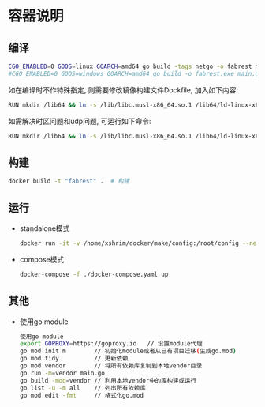 # 容器说明

## 编译

```bash
CGO_ENABLED=0 GOOS=linux GOARCH=amd64 go build -tags netgo -o fabrest main.go    # 保证编译的代码在alpine, busybox等微型系统上可运行
#CGO_ENABLED=0 GOOS=windows GOARCH=amd64 go build -o fabrest.exe main.go  # 交叉编译, 生成windows平台运行的版本
```

如在编译时不作特殊指定, 则需要修改镜像构建文件Dockfile, 加入如下内容:

```bash
RUN mkdir /lib64 && ln -s /lib/libc.musl-x86_64.so.1 /lib64/ld-linux-x86-64.so.2  # 推荐此方法, 可兼容各种已编译的可执行文件
```

如需解决时区问题和udp问题, 可运行如下命令:

```bash
RUN mkdir /lib64 && ln -s /lib/libc.musl-x86_64.so.1 /lib64/ld-linux-x86-64.so.2 && apk add -U util-linux && apk add -U tzdata && cp /usr/share/zoneinfo/Asia/Shanghai /etc/localtime  # 解决go语言程序无法在alpine执行的问题和syslog不支持udp的问题和时区问题
```

## 构建

```bash
docker build -t "fabrest" .  # 构建
```

## 运行

- standalone模式

  ```bash
  docker run -it -v /home/xshrim/docker/make/config:/root/config --net host fabrest  #直接使用主机网络, 否则如果fabrest容器与fabric网络的容器不在一个子网, 会无法通信
  ```

- compose模式

  ```bash
  docker-compose -f ./docker-compose.yaml up
  ```

## 其他

- 使用go module

  ```bash
  使用go module
  export GOPROXY=https://goproxy.io   // 设置module代理
  go mod init m        // 初始化module或者从已有项目迁移(生成go.mod)
  go mod tidy          // 更新依赖
  go mod vendor        // 将所有依赖库复制到本地vendor目录
  go run -m=vendor main.go
  go build -mod=vendor // 利用本地vendor中的库构建或运行
  go list -u -m all    // 列出所有依赖库
  go mod edit -fmt     // 格式化go.mod
  ```

